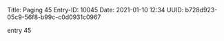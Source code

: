 Title: Paging 45
Entry-ID: 10045
Date: 2021-01-10 12:34
UUID: b728d923-05c9-56f8-b99c-c0d0931c0967

entry 45

